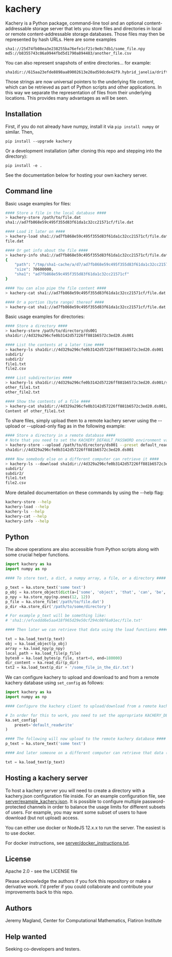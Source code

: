 # kachery

Kachery is a Python package, command-line tool and an optional content-addressable storage server
that lets you store files and directories in local or remote content-addressable
storage databases. Those files may then be represented by hash URLs. Here are
some examples

```
sha1://25d74fb08ea3e238255ba76efe1cf21c9e8c7db1/some_file.npy
md5://b8355743c06a9944fbd5d1790a894483/another_file.csv
```

You can also represent snapshots of entire directories... for example:

```
sha1dir://615aa23efde8898aa89002613e20ad59dcde42f9.hybrid_janelia/drift_siprobe/rec_16c_1200s_11
```

Those strings are now universal pointers to the underlying file content, which
can be retrieved as part of Python scripts and other applications. In this way
we separate the representation of files from their underlying locations.
This provides many advantages as will be seen.

## Installation

First, if you do not already have numpy, install it via `pip install numpy` or similar. Then,

```
pip install --upgrade kachery
```

Or a development installation (after cloning this repo and stepping into the directory):

```
pip install -e .
```

See the documentation below for hosting your own kachery server.

## Command line

Basic usage examples for files:

```bash
#### Store a file in the local database ####
> kachery-store /path/to/file.dat
sha1://ad7fb868e59c495f355d83f61da1c32cc21571cf/file.dat

#### Load it later on ####
> kachery-load sha1://ad7fb868e59c495f355d83f61da1c32cc21571cf/file.dat --dest file.dat
file.dat

#### Or get info about the file ####
> kachery-info sha1://ad7fb868e59c495f355d83f61da1c32cc21571cf/file.dat 
{
    "path": "/tmp/sha1-cache/a/d7/ad7fb868e59c495f355d83f61da1c32cc21571cf",
    "size": 70600000,
    "sha1": "ad7fb868e59c495f355d83f61da1c32cc21571cf"
}

#### You can also pipe the file content ####
> kachery-cat sha1://ad7fb868e59c495f355d83f61da1c32cc21571cf/file.dat > file.dat

#### Or a portion (byte range) thereof ####
> kachery-cat sha1://ad7fb868e59c495f355d83f61da1c32cc21571cf/file.dat --start 0 --end 180000 > file_portion.dat
```

Basic usage examples for directories:

```bash
#### Store a directory ####
> kachery-store /path/to/directory/ds001
sha1dir://4d329a296cfe0b3142d57226ff881b6572c3ed20.ds001

#### List the contents at a later time ####
> kachery-ls sha1dir://4d329a296cfe0b3142d57226ff881b6572c3ed20.ds001
subdir1/
subdir2/
file1.txt
file2.csv

#### List subdirectories ####
> kachery-ls sha1dir://4d329a296cfe0b3142d57226ff881b6572c3ed20.ds001/subdir1
other_file1.txt
other_file2.txt

#### Show the contents of a file ####
> kachery-cat sha1dir://4d329a296cfe0b3142d57226ff881b6572c3ed20.ds001/subdir1/other_file1.txt
Content of other_file1.txt
```

To share files, simply upload them to a remote kachery server using the --upload or --upload-only flag as in the following example:

```bash
#### Store a directory in a remote database ####
# Note that you need to set the KACHERY_DEFAULT_PASSWORD environment variable for this to work properly
> kachery-store --upload /path/to/directory/ds001 --preset default_readwrite
sha1dir://4d329a296cfe0b3142d57226ff881b6572c3ed20.ds001

#### Now somebody else on a different computer can retrieve it ####
> kachery-ls --download sha1dir://4d329a296cfe0b3142d57226ff881b6572c3ed20.ds001 --preset default_readonly
subdir1/
subdir2/
file1.txt
file2.csv
```

More detailed documentation on these commands by using the --help flag:

```bash
kachery-store --help
kachery-load --help
kachery-ls --help
kachery-cat --help
kachery-info --help
```

## Python

The above operations are also accessible from Python scripts along with some crucial helper functions.

```python
import kachery as ka
import numpy as np

#### To store text, a dict, a numpy array, a file, or a directory ####

p_text = ka.store_text('some text')
p_obj = ka.store_object(dict(a=['some', 'object', 'that', 'can', 'be', 'json-serialized']))
p_npy = ka.store_npy(np.ones(12, 12))
p_file = ka.store_file('/path/to/file.dat')
p_dir =ka.store_dir('/path/to/some/directory')

# For example p_text will be something like:
# 'sha1://efceddd6e5aa418f965d29e50cf294c08f6a91ec/file.txt'

#### Then later we can retrieve that data using the load functions ####

txt = ka.load_text(p_text)
obj = ka.load_object(p_obj)
array = ka.load_npy(p_npy)
local_path = ka.load_file(p_file)
bytes0 = ka.load_bytes(p_file, start=0, end=180000)
dir_content = ka.read_dir(p_dir)
txt2 = ka.load_text(p_dir + '/some_file_in_the_dir.txt')
```

We can configure kachery to upload and download to and from a remote kachery database using `set_config` as follows:

```python
import kachery as ka
import numpy as np

#### Configure the kachery client to upload/download from a remote kachery database ####

# In order for this to work, you need to set the appropriate KACHERY_DEFAULT_PASSWORD environment variable
ka.set_config(
    preset='default_readwrite'
)

#### The following will now upload to the remote kachery database ####
p_text = ka.store_text('some text')

#### And later someone on a different computer can retrieve that data (using the proper configuration) ####

txt = ka.load_text(p_text)
```

## Hosting a kachery server

To host a kachery server you will need to create a directory
with a kachery.json configuration file inside. For an example
configuration file, see [server/example_kachery.json](server/example_kachery.json). It is possible to configure multiple password-protected channels in order to balance the usage limits for different subsets of users. For example, you may want some subset of users to have download (but not upload) access.

You can either use docker or NodeJS 12.x.x to run the server.
The easiest is to use docker.

For docker instructions, see [server/docker_instructions.txt](server/docker_instructions.txt).

## License

Apache 2.0 - see the LICENSE file

Please acknowledge the authors if you fork this repository or make a derivative
work. I'd prefer if you could collaborate and contribute your improvements back to
this repo.

## Authors

Jeremy Magland, Center for Computational Mathematics, Flatiron Institute

## Help wanted

Seeking co-developers and testers.
